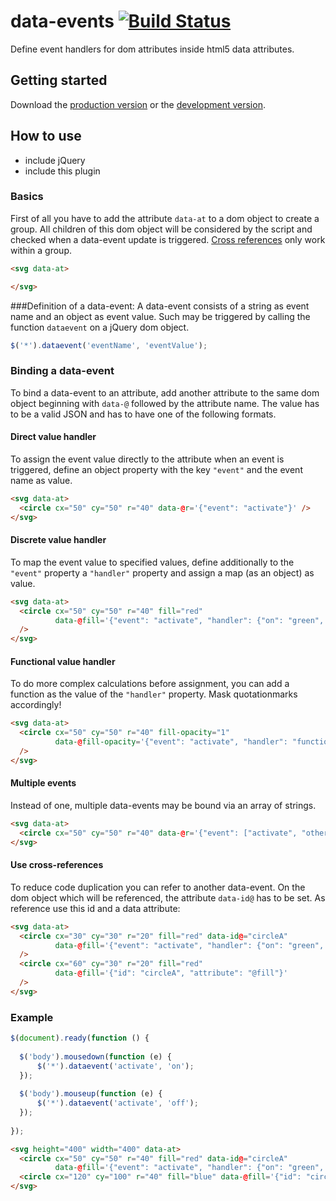 # data-events [![Build Status](https://travis-ci.org/ssauermann/data-events.svg?branch=master)](https://travis-ci.org/ssauermann/data-events)
Define event handlers for dom attributes inside html5 data attributes.

## Getting started
Download the [production version][min] or the [development version][max].

[min]: https://raw.github.com/ssauermann/data-events/master/dist/jquery.data-events.min.js
[max]: https://raw.github.com/ssauermann/data-events/master/dist/jquery.data-events.js

## How to use
- include jQuery
- include this plugin

### Basics
First of all you have to add the attribute `data-at` to a dom object to create a group. All children of this dom object will be considered by the script and checked when a data-event update is triggered. [Cross references](#use-cross-references) only work within a group.

```html
<svg data-at>

</svg>
```

###Definition of a data-event:
A data-event consists of a string as event name and an object as event value. Such may be triggered by calling the function `dataevent` on a jQuery dom object.

```js
$('*').dataevent('eventName', 'eventValue');
```

### Binding a data-event
To bind a data-event to an attribute, add another attribute to the same dom object beginning with `data-@` followed by the attribute name. The value has to be a valid JSON and has to have one of the following formats.

#### Direct value handler
To assign the event value directly to the attribute when an event is triggered, define an object property with the key `"event"` and the event name as value.
```html
<svg data-at>
  <circle cx="50" cy="50" r="40" data-@r='{"event": "activate"}' />
</svg>
```

#### Discrete value handler
To map the event value to specified values, define additionally to the `"event"` property a `"handler"` property and assign a map (as an object) as value.
```html
<svg data-at>
  <circle cx="50" cy="50" r="40" fill="red"
          data-@fill='{"event": "activate", "handler": {"on": "green", "off": "red"} }'
  />
</svg>
```

#### Functional value handler
To do more complex calculations before assignment, you can add a function as the value of the `"handler"` property. Mask quotationmarks accordingly!
```html
<svg data-at>
  <circle cx="50" cy="50" r="40" fill-opacity="1"
          data-@fill-opacity='{"event": "activate", "handler": "function(event, val){return (val%100)/100;}" }'
  />
</svg>
```

#### Multiple events
Instead of one, multiple data-events may be bound via an array of strings.
```html
<svg data-at>
  <circle cx="50" cy="50" r="40" data-@r='{"event": ["activate", "other"] }' />
</svg>
```

#### Use cross-references
To reduce code duplication you can refer to another data-event. On the dom object which will be referenced, the attribute `data-id@` has to be set. As reference use this id and a data attribute:
```html
<svg data-at>
  <circle cx="30" cy="30" r="20" fill="red" data-id@="circleA"
          data-@fill='{"event": "activate", "handler": {"on": "green", "off": "red"} }'
  />
  <circle cx="60" cy="30" r="20" fill="red"
          data-@fill='{"id": "circleA", "attribute": "@fill"}'
  />
</svg>
```

### Example
```js
$(document).ready(function () {
  
  $('body').mousedown(function (e) {
      $('*').dataevent('activate', 'on');
  });
  
  $('body').mouseup(function (e) {
      $('*').dataevent('activate', 'off');
  });
  
});
```
```html
<svg height="400" width="400" data-at>
  <circle cx="50" cy="50" r="40" fill="red" data-id@="circleA"
          data-@fill='{"event": "activate", "handler": {"on": "green", "off": "red"}}' />
  <circle cx="120" cy="100" r="40" fill="blue" data-@fill='{"id": "circleA", "attribute": "@fill"}' />
</svg>
```
